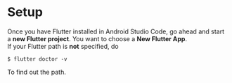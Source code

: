 # Setup


Once you have Flutter installed in Android Studio Code, go ahead and start a **new Flutter project**. You want to choose a **New Flutter App**.  
If your Flutter path is **not** specified, do
```
$ flutter doctor -v
```
To find out the path.